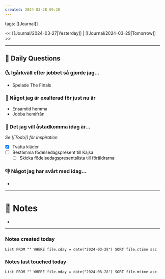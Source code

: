 ```yaml
---
created: 2024-03-28 09:28
---
```

tags: [[Journal]] 

<< [[Journal/2024-03-27|Yesterday]] | [[Journal/2024-03-29|Tomorrow]] >>

---
## 📅 Daily Questions
### 🌜 Igårkväll efter jobbet så gjorde jag...
- Spelade The Finals

### 🙌 Något jag är exalterad för just nu är
- Ensamtid hemma
- Jobba hemifrån


### 🚀 Det jag vill åstadkomma idag är...
_Se [[Todo]] för inspiration_
- [x] Tvätta kläder
- [ ] Bestämma födelsedagspresent till Kajsa
	- [ ] Skicka födelsedagspresentslista till föräldrarna

### 👎 Något jag har svårt med idag...
- 

---
# 📝 Notes
- 
---
### Notes created today
```dataview
List FROM "" WHERE file.cday = date("2024-03-28") SORT file.ctime asc
```
### Notes last touched today
```dataview
List FROM "" WHERE file.mday = date("2024-03-28") SORT file.mtime asc
```